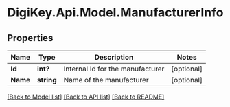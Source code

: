 # DigiKey.Api.Model.ManufacturerInfo
## Properties

Name | Type | Description | Notes
------------ | ------------- | ------------- | -------------
**Id** | **int?** | Internal Id for the manufacturer | [optional] 
**Name** | **string** | Name of the manufacturer | [optional] 

[[Back to Model list]](../README.md#documentation-for-models) [[Back to API list]](../README.md#documentation-for-api-endpoints) [[Back to README]](../README.md)

